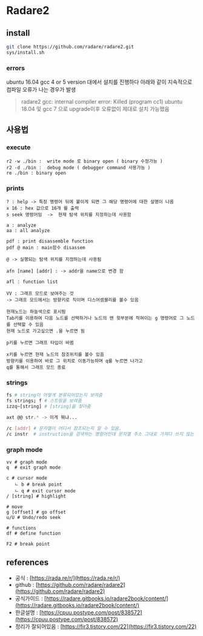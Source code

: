 # Radare2

## install

```bash
git clone https://github.com/radare/radare2.git
sys/install.sh
```

### errors

ubuntu 16.04 gcc 4 or 5 version 대에서 설치를 진행하다 아래와 같이 지속적으로 컴파일 오류가 나는 경우가 발생

> radare2 gcc: internal compiler error: Killed \(program cc1\) ubuntu 18.04 및 gcc 7 으로 upgrade이후 오류없이 제대로 설치 가능했음

## 사용법

### execute

```text
r2 -w ./bin :  write mode 로 binary open ( binary 수정가능 )
r2 -d ./bin :  debug mode ( debugger command 사용가능 )
re ./bin : binary open
```

### prints

```text
? : help -> 특정 명령어 뒤에 붙이게 되면 그 해당 명령어에 대한 설명이 나옴 
x 16 : hex 값으로 16개 를 출력 
s seek 명령어임  ->  현재 탐색 위치를 지정하는데 사용함 

a : analyze
aa : all analyze 

pdf : print disassemble function 
pdf @ main : main함수 disassem 

@ -> 실행되는 탐색 위치를 지정하는데 사용됨 

afn [name] [addr] : -> addr을 name으로 변경 함 

afl : function list

VV : 그래프 모드로 보여주는 것 
-> 그래프 모드에서는 방향키로 직이며 디스어셈블리를 볼수 있음 

현재노드는 하늘색으로 표시됨 
Tab키를 이용하여 다음 노드를 선택하거나 노드의 맨 윗부분에 적혀이는 g 명령어로 그 노드를 선택할 수 있음 
현재 노드로 가고싶으면 .을 누르면 됨 

p키를 누르면 그래프 타입이 바뀜 

x키를 누르면 현재 노드의 참조위치를 볼수 있음 
방향키를 이용하여 바로 그 위치로 이동가능하며 q를 누르면 나가고 
q를 통해서 그래프 모드 종료
```

### strings

```bash
fs # string이 어떻게 분류되어있는지 보여줌 
fs strings; f # 스트링을 보여줌 
izzq~[string] # [string]을 찾아줌 

axt @@ str.* -> 이게 뭐냐...

/c [addr] # 문자열이 어디서 참조되는지 알 수 있음. 
/c instr  # instruction을 검색하는 명령어인데 문자열 주소 그대로 가져다 쓰지 않는 경우 아무결과도 X
```

### graph mode

```text
vv # graph mode 
q  # exit graph mode

c # cursor mode   
   ㄴ b # break point
   ㄴ q # exit cursor mode
/ [string] # highlight

# move
g [offset] # go offset 
u/U # Undo/redo seek

# functions
df # define function

F2 # break point
```

## references

* 공식 : [https://rada.re/r/](https://rada.re/r/)
* github : [https://github.com/radare/radare2](https://github.com/radare/radare2)
* 공식가이드 : [https://radare.gitbooks.io/radare2book/content/](https://radare.gitbooks.io/radare2book/content/)
* 한글설명 : [https://cpuu.postype.com/post/838572](https://cpuu.postype.com/post/838572)
* 정리가 잘되어있음 : [https://fir3.tistory.com/22](https://fir3.tistory.com/22)

